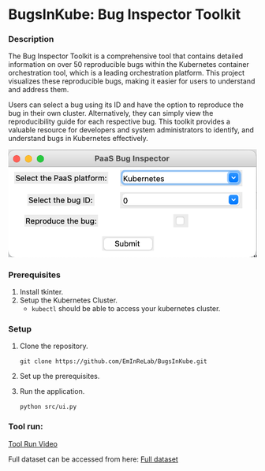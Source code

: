 # BugsInKube: Bug Inspector Toolkit

### Description

The Bug Inspector Toolkit is a comprehensive tool that contains detailed information on over 50 reproducible
bugs within the Kubernetes container orchestration tool, which is a leading orchestration platform.
This project visualizes these reproducible bugs, making it easier for users to understand and address them.

Users can select a bug using its ID and have the option to reproduce the bug in their own cluster.
Alternatively, they can simply view the reproducibility guide for each respective bug. This toolkit
provides a valuable resource for developers and system administrators to identify, and understand
bugs in Kubernetes effectively.

![Methodology of Fuzzing Cloud PaaS Platforms](static/main_ui.png)

### Prerequisites

1. Install tkinter.
2. Setup the Kubernetes Cluster.
   - `kubectl` should be able to access your kubernetes cluster.

### Setup

1. Clone the repository.

   ```
   git clone https://github.com/EmInReLab/BugsInKube.git
   ```

2. Set up the prerequisites.
3. Run the application.
   ```
   python src/ui.py
   ```

### Tool run:

[Tool Run Video](https://gemoo.com/tools/upload-video/share/682540682540240896?codeId=Ml6XZagxn1mxo&card=682540678484348928)

Full dataset can be accessed from here: [Full dataset](https://doi.org/10.6084/m9.figshare.24774516.v2)
